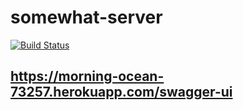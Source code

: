 # somewhat-server

[![Build Status](https://github.com/dhanusaputra/somewhat-server/workflows/test/badge.svg)](https://github.com/dhanusaputra/somewhat-server/actions?workflow=test)
## https://morning-ocean-73257.herokuapp.com/swagger-ui
